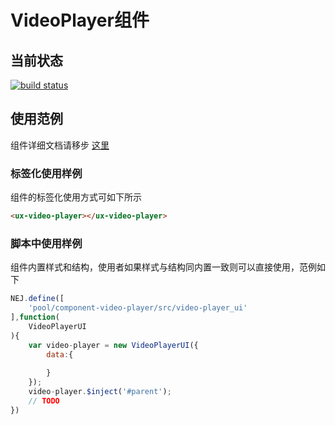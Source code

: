 # VideoPlayer组件

## 当前状态

[![build status](https://g.hz.netease.com/edu-frontend/component-video-player/badges/master/build.svg)](https://g.hz.netease.com/edu-frontend/component-video-player/commits/master)

## 使用范例

组件详细文档请移步 [这里](./docs/index.html)

### 标签化使用样例

组件的标签化使用方式可如下所示

```html
<ux-video-player></ux-video-player>
```

### 脚本中使用样例

组件内置样式和结构，使用者如果样式与结构同内置一致则可以直接使用，范例如下

```javascript
NEJ.define([
    'pool/component-video-player/src/video-player_ui'
],function(
    VideoPlayerUI
){
    var video-player = new VideoPlayerUI({
        data:{
            
        }
    });
    video-player.$inject('#parent');
    // TODO
})
```

